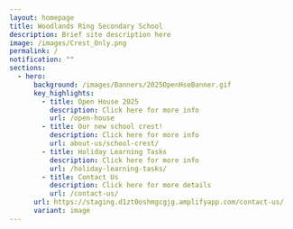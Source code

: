 ```yaml
---
layout: homepage
title: Woodlands Ring Secondary School
description: Brief site description here
image: /images/Crest_Only.png
permalink: /
notification: ""
sections:
  - hero:
      background: /images/Banners/2025OpenHseBanner.gif
      key_highlights:
        - title: Open House 2025
          description: Click here for more info
          url: /open-house
        - title: Our new school crest!
          description: Click here for more info
          url: about-us/school-crest/
        - title: Holiday Learning Tasks
          description: Click here for more info
          url: /holiday-learning-tasks/
        - title: Contact Us
          description: Click here for more details
          url: /contact-us/
      url: https://staging.d1zt0oshmgcgjg.amplifyapp.com/contact-us/
      variant: image
---
```

